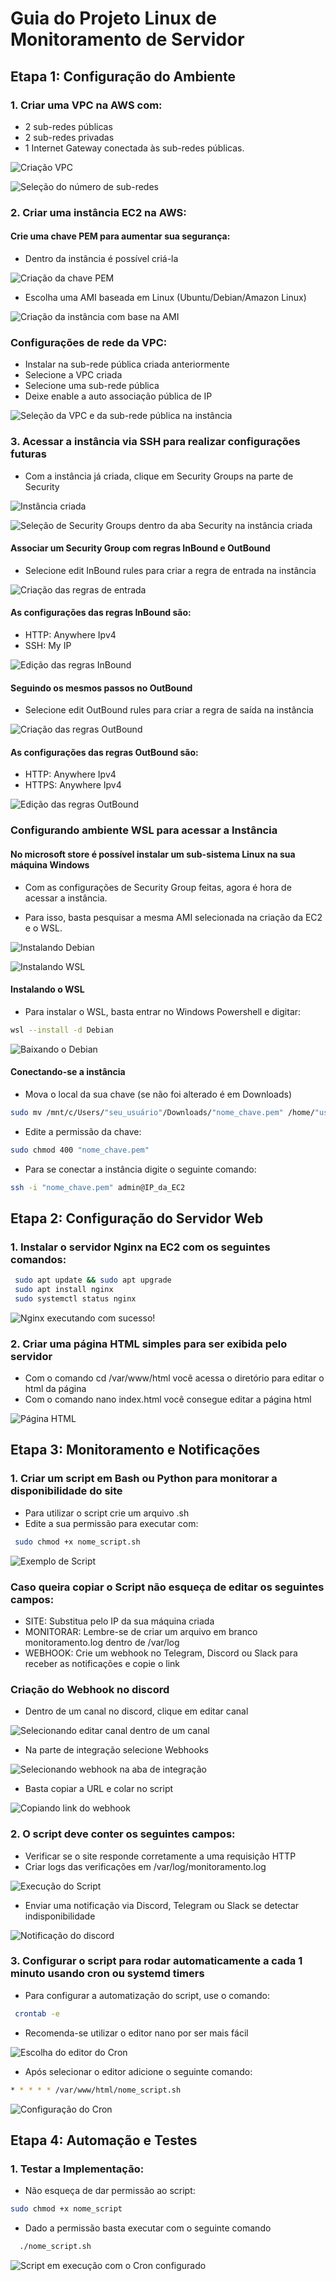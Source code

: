 # Guia do Projeto Linux de Monitoramento de Servidor

## Etapa 1: Configuração do Ambiente

### 1. Criar uma VPC na AWS com:

- 2 sub-redes públicas
- 2 sub-redes privadas
- 1 Internet Gateway conectada às sub-redes públicas.

![Criação VPC](/imgs/criaçãoVPC.png)

![Seleção do número de sub-redes](/imgs/Subnet.png)

### 2. Criar uma instância EC2 na AWS:

#### Crie uma chave PEM para aumentar sua segurança:

- Dentro da instância é possível criá-la

![Criação da chave PEM](/imgs/Chave.png)

- Escolha uma AMI baseada em Linux (Ubuntu/Debian/Amazon Linux)

![Criação da instância com base na AMI](/imgs/AMI.png)

### Configurações de rede da VPC: 

- Instalar na sub-rede pública criada anteriormente
- Selecione a VPC criada
- Selecione uma sub-rede pública
- Deixe enable a auto associação pública de IP

![Seleção da VPC e da sub-rede pública na instância](/imgs/NetworkSettings.png)

### 3. Acessar a instância via SSH para realizar configurações futuras

- Com a instância já criada, clique em Security Groups na parte de Security

![Instância criada](/imgs/Instância.png)

![Seleção de Security Groups dentro da aba Security na instância criada](/imgs/SecurityGroups.png)

#### Associar um Security Group com regras InBound e OutBound

- Selecione edit InBound rules para criar a regra de entrada na instância

![Criação das regras de entrada](/imgs/InboundRules.png)

#### As configurações das regras InBound são:

- HTTP: Anywhere Ipv4
- SSH: My IP

![Edição das regras InBound](/imgs/EditInbound.png)

#### Seguindo os mesmos passos no OutBound

- Selecione edit OutBound rules para criar a regra de saída na instância

![Criação das regras OutBound](/imgs/InboundRules.png)

#### As configurações das regras OutBound são:

- HTTP: Anywhere Ipv4
- HTTPS: Anywhere Ipv4

![Edição das regras OutBound](/imgs/EditOutBound.png)

### Configurando ambiente WSL para acessar a Instância

#### No microsoft store é possível instalar um sub-sistema Linux na sua máquina Windows

- Com as configurações de Security Group feitas, agora é hora de acessar a instância.

- Para isso, basta pesquisar a mesma AMI selecionada na criação da EC2 e o WSL.

![Instalando Debian](/imgs/Debian.png)

![Instalando WSL](/imgs/WSL.png)

#### Instalando o WSL

- Para instalar o WSL, basta entrar no Windows Powershell e digitar:
```bash
wsl --install -d Debian
```

![Baixando o Debian](/imgs/BaixandoDebian.png)

#### Conectando-se a instância 

- Mova o local da sua chave (se não foi alterado é em Downloads)
```bash
sudo mv /mnt/c/Users/"seu_usuário"/Downloads/"nome_chave.pem" /home/"usuário_linux"/
```
- Edite a permissão da chave:
```bash
sudo chmod 400 "nome_chave.pem"
```

- Para se conectar a instância digite o seguinte comando:
```bash
ssh -i "nome_chave.pem" admin@IP_da_EC2
```

## Etapa 2: Configuração do Servidor Web

### 1. Instalar o servidor Nginx na EC2 com os seguintes comandos:
``` bash
 sudo apt update && sudo apt upgrade
 sudo apt install nginx
 sudo systemctl status nginx
```

![Nginx executando com sucesso!](/imgs/NginxStatus.png)

### 2. Criar uma página HTML simples para ser exibida pelo servidor

- Com o comando cd /var/www/html você acessa o diretório para editar o html da página
- Com o comando nano index.html você consegue editar a página html

![Página HTML](/imgs/HTML.png)

## Etapa 3: Monitoramento e Notificações

### 1. Criar um script em Bash ou Python para monitorar a disponibilidade do site

- Para utilizar o script crie um arquivo .sh
- Edite a sua permissão para executar com:
```bash
 sudo chmod +x nome_script.sh
```

![Exemplo de Script](//imgs/ScriptExemplo.png)

### Caso queira copiar o Script não esqueça de editar os seguintes campos:

- SITE: Substitua pelo IP da sua máquina criada
- MONITORAR: Lembre-se de criar um arquivo em branco monitoramento.log dentro de /var/log
- WEBHOOK: Crie um webhook no Telegram, Discord ou Slack para receber as notificações e copie o link

### Criação do Webhook no discord

- Dentro de um canal no discord, clique em editar canal

![Selecionando editar canal dentro de um canal](/imgs/EditarCanal.png)

- Na parte de integração selecione Webhooks

![Selecionando webhook na aba de integração](/imgs/Webhook.png)

- Basta copiar a URL e colar no script

![Copiando link do webhook](/imgs/Bot.png)

### 2. O script deve conter os seguintes campos: 

- Verificar se o site responde corretamente a uma requisição HTTP
- Criar logs das verificações em /var/log/monitoramento.log

![Execução do Script](/imgs/SemCron.png)

- Enviar uma notificação via Discord, Telegram ou Slack se detectar indisponibilidade

![Notificação do discord](/imgs/NotDiscord.png)

### 3. Configurar o script para rodar automaticamente a cada 1 minuto usando cron ou systemd timers

- Para configurar a automatização do script, use o comando:
```bash
 crontab -e
```
- Recomenda-se utilizar o editor nano por ser mais fácil

![Escolha do editor do Cron](/imgs/EditorCron.png)

- Após selecionar o editor adicione o seguinte comando:

```bash
* * * * * /var/www/html/nome_script.sh
```

![Configuração do Cron](/imgs/ConfigCron.png)

## Etapa 4: Automação e Testes

### 1. Testar a Implementação: 

- Não esqueça de dar permissão ao script:
```bash
sudo chmod +x nome_script
```
- Dado a permissão basta executar com o seguinte comando
```bash
  ./nome_script.sh
```

![Script em execução com o Cron configurado](/imgs/Cront.png)
